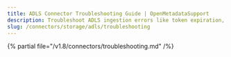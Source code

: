 ```yaml
---
title: ADLS Connector Troubleshooting Guide | OpenMetadataSupport
description: Troubleshoot ADLS ingestion errors like token expiration, file access denials, or metadata extraction issues.
slug: /connectors/storage/adls/troubleshooting
---
```


{% partial file="/v1.8/connectors/troubleshooting.md" /%}

